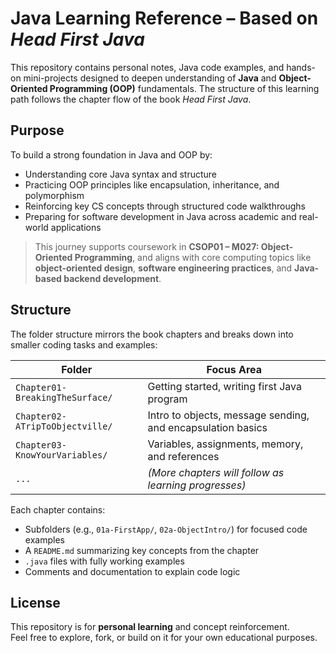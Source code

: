 # Java Learning Reference – Based on *Head First Java*

This repository contains personal notes, Java code examples, and hands-on mini-projects designed to deepen understanding of **Java** and **Object-Oriented Programming (OOP)** fundamentals. The structure of this learning path follows the chapter flow of the book *Head First Java*.

## Purpose

To build a strong foundation in Java and OOP by:

- Understanding core Java syntax and structure  
- Practicing OOP principles like encapsulation, inheritance, and polymorphism  
- Reinforcing key CS concepts through structured code walkthroughs  
- Preparing for software development in Java across academic and real-world applications

> This journey supports coursework in **CSOP01 – M027: Object-Oriented Programming**, and aligns with core computing topics like **object-oriented design**, **software engineering practices**, and **Java-based backend development**.

## Structure

The folder structure mirrors the book chapters and breaks down into smaller coding tasks and examples:

| Folder                          | Focus Area                                                  |
| ------------------------------- | ----------------------------------------------------------- |
| `Chapter01-BreakingTheSurface/` | Getting started, writing first Java program                 |
| `Chapter02-ATripToObjectville/` | Intro to objects, message sending, and encapsulation basics |
| `Chapter03-KnowYourVariables/`  | Variables, assignments, memory, and references              |
| `...`                           | *(More chapters will follow as learning progresses)*        |

Each chapter contains:

- Subfolders (e.g., `01a-FirstApp/`, `02a-ObjectIntro/`) for focused code examples  
- A `README.md` summarizing key concepts from the chapter  
- `.java` files with fully working examples  
- Comments and documentation to explain code logic

## License

This repository is for **personal learning** and concept reinforcement.  
Feel free to explore, fork, or build on it for your own educational purposes.
